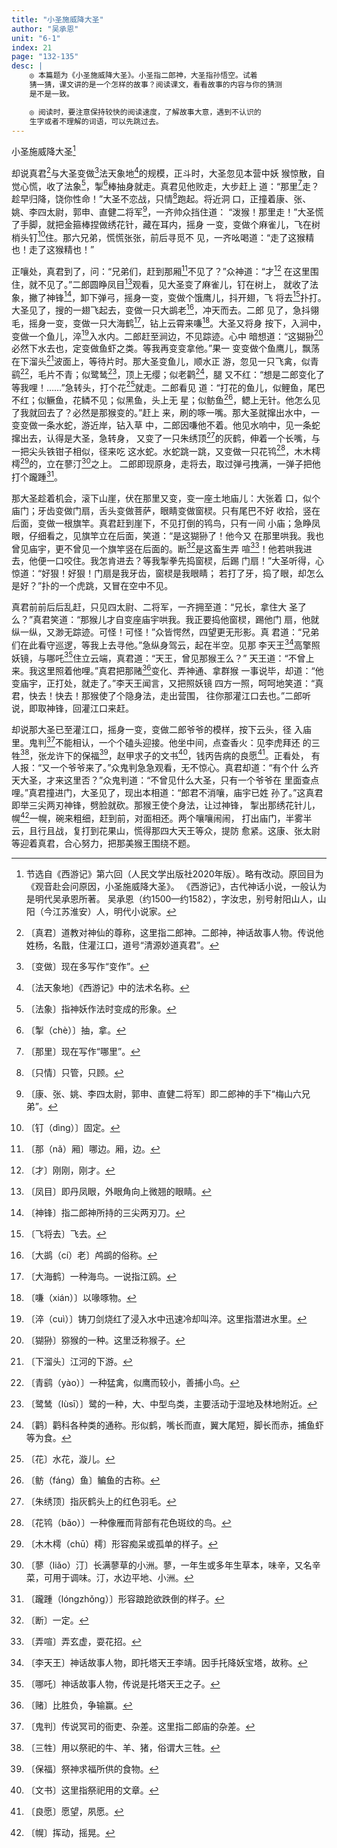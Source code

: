 ```yaml
---
title: "小圣施威降大圣"
author: "吴承恩"
unit: "6-1"
index: 21
page: "132-135"
desc: |
    ◎ 本篇题为《小圣施威降大圣》。小圣指二郎神，大圣指孙悟空。试着
    猜一猜，课文讲的是一个怎样的故事？阅读课文，看看故事的内容与你的猜测
    是不是一致。

    ◎ 阅读时，要注意保持较快的阅读速度，了解故事大意，遇到不认识的
    生字或者不理解的词语，可以先跳过去。
---
```


小圣施威降大圣[^1-a]

却说真君[^1-b]与大圣变做[^1-c]法天象地[^1-d]的规模，正斗时，大圣忽见本营中妖
猴惊散，自觉心慌，收了法象[^1-e]，掣[^1-f]棒抽身就走。真君见他败走，大步赶上
道：“那里[^1-g]走？趁早归降，饶你性命！”大圣不恋战，只情[^1-h]跑起。将近洞
口，正撞着康、张、姚、李四太尉，郭申、直健二将军[^1-i]，一齐帅众挡住道：
“泼猴！那里走！”大圣慌了手脚，就把金箍棒捏做绣花针，藏在耳内，摇身
一变，变做个麻雀儿，飞在树梢头钉[^1-j]住。那六兄弟，慌慌张张，前后寻觅不
见，一齐吆喝道：“走了这猴精也！走了这猴精也！”

[^1-a]: 节选自《西游记》第六回（人民文学出版社2020年版）。略有改动。原回目为《观音赴会问原因，小圣施威降大圣》。
    《西游记》，古代神话小说，一般认为是明代吴承恩所著。
    吴承恩（约1500—约1582），字汝忠，别号射阳山人，山阳（今江苏淮安）人，明代小说家。
[^1-b]: 〔真君〕道教对神仙的尊称，这里指二郎神。二郎神，神话故事人物。传说他姓杨，名戬，住灌江口，道号“清源妙道真君”。
[^1-c]: 〔变做〕现在多写作“变作”。
[^1-d]: 〔法天象地〕《西游记》中的法术名称。
[^1-e]: 〔法象〕指神妖作法时变成的形象。
[^1-f]: 〔掣（chè）〕抽，拿。
[^1-g]: 〔那里〕现在写作“哪里”。
[^1-h]: 〔只情〕只管，只顾。
[^1-i]: 〔康、张、姚、李四太尉，郭申、直健二将军〕即二郎神的手下“梅山六兄弟”。
[^1-j]: 〔钉（dìng）〕固定。

正嚷处，真君到了，问：“兄弟们，赶到那厢[^2-a]不见了？”众神道：“才[^2-b]
在这里围住，就不见了。”二郎圆睁凤目[^2-c]观看，见大圣变了麻雀儿，钉在树上，
就收了法象，撇了神锋[^2-d]，卸下弹弓，摇身一变，变做个饿鹰儿，抖开翅，飞
将去[^2-e]扑打。大圣见了，搜的一翅飞起去，变做一只大鹚老[^2-f]，冲天而去。二郎
见了，急抖翎毛，摇身一变，变做一只大海鹤[^2-g]，钻上云霄来嗛[^2-h]。大圣又将身
按下，入涧中，变做一个鱼儿，淬[^2-i]入水内。二郎赶至涧边，不见踪迹。心中
暗想道：“这猢狲[^2-j]必然下水去也，定变做鱼虾之类。等我再变变拿他。”果一
变变做个鱼鹰儿，飘荡在下溜头[^2-k]波面上，等待片时。那大圣变鱼儿，顺水正
游，忽见一只飞禽，似青鹞[^2-l]，毛片不青；似鹭鸶[^2-m]，顶上无缨；似老鹳[^2-n]，腿
又不红：“想是二郎变化了等我哩！……”急转头，打个花[^2-o]就走。二郎看见
道：“打花的鱼儿，似鲤鱼，尾巴不红；似鳜鱼，花鳞不见；似黑鱼，头上无
星；似鲂鱼[^2-p]，鳃上无针。他怎么见了我就回去了？必然是那猴变的。”赶上
来，刷的啄一嘴。那大圣就撺出水中，一变变做一条水蛇，游近岸，钻入草
中，二郎因嗛他不着。他见水响中，见一条蛇撺出去，认得是大圣，急转身，
又变了一只朱绣顶[^2-q]的灰鹤，伸着一个长嘴，与一把尖头铁钳子相似，径来吃
这水蛇。水蛇跳一跳，又变做一只花鸨[^2-r]，木木樗樗[^2-s]的，立在蓼汀[^2-t]之上。
二郎即现原身，走将去，取过弹弓拽满，一弹子把他打个躘踵[^2-u]。

那大圣趁着机会，滚下山崖，伏在那里又变，变一座土地庙儿：大张着
口，似个庙门；牙齿变做门扇，舌头变做菩萨，眼睛变做窗棂。只有尾巴不好
收拾，竖在后面，变做一根旗竿。真君赶到崖下，不见打倒的鸨鸟，只有一间
小庙；急睁凤眼，仔细看之，见旗竿立在后面，笑道：“是这猢狲了！他今又
在那里哄我。我也曾见庙宇，更不曾见一个旗竿竖在后面的。断[^3-a]是这畜生弄
喧[^3-b]！他若哄我进去，他便一口咬住。我怎肯进去？等我掣拳先捣窗棂，后踢
门扇！”大圣听得，心惊道：“好狠！好狠！门扇是我牙齿，窗棂是我眼睛；
若打了牙，捣了眼，却怎么是好？”扑的一个虎跳，又冒在空中不见。

[^2-a]: 〔那（nǎ）厢〕哪边。厢，边。
[^2-b]: 〔才〕刚刚，刚才。
[^2-c]: 〔凤目〕即丹凤眼，外眼角向上微翘的眼睛。
[^2-d]: 〔神锋〕指二郎神所持的三尖两刃刀。
[^2-e]: 〔飞将去〕飞去。
[^2-f]: 〔大鹚（cí）老〕鸬鹚的俗称。
[^2-g]: 〔大海鹤〕一种海鸟。一说指江鸥。
[^2-h]: 〔嗛（xián）〕以喙啄物。
[^2-i]: 〔淬（cuì）〕铸刀剑烧红了浸入水中迅速冷却叫淬。这里指潜进水里。
[^2-j]: 〔猢狲〕猕猴的一种。这里泛称猴子。
[^2-k]: 〔下溜头〕江河的下游。
[^2-l]: 〔青鹞（yào）〕一种猛禽，似鹰而较小，善捕小鸟。
[^2-m]: 〔鹭鸶（lùsī）〕鹭的一种，大、中型鸟类，主要活动于湿地及林地附近。
[^2-n]: 〔鹳〕鹳科各种类的通称。形似鹤，嘴长而直，翼大尾短，脚长而赤，捕鱼虾等为食。
[^2-o]: 〔花〕水花，漩儿。
[^2-p]: 〔鲂（fáng）鱼〕鳊鱼的古称。
[^2-q]: 〔朱绣顶〕指灰鹤头上的红色羽毛。
[^2-r]: 〔花鸨（bǎo）〕一种像雁而背部有花色斑纹的鸟。
[^2-s]: 〔木木樗（chū）樗〕形容痴呆或孤单的样子。
[^2-t]: 〔蓼（liǎo）汀〕长满蓼草的小洲。蓼，一年生或多年生草本，味辛，又名辛菜，可用于调味。汀，水边平地、小洲。
[^2-u]: 〔躘踵（lóngzhǒng）〕形容踉跄欲跌倒的样子。

真君前前后后乱赶，只见四太尉、二将军，一齐拥至道：“兄长，拿住大
圣了么？”真君笑道：“那猴儿才自变座庙宇哄我。我正要捣他窗棂，踢他门
扇，他就纵一纵，又渺无踪迹。可怪！可怪！”众皆愕然，四望更无形影。真
君道：“兄弟们在此看守巡逻，等我上去寻他。”急纵身驾云，起在半空。见那
李天王[^3-c]高擎照妖镜，与哪吒[^3-d]住立云端，真君道：“天王，曾见那猴王么？”
天王道：“不曾上来。我这里照着他哩。”真君把那赌[^3-e]变化、弄神通、拿群猴
一事说毕，却道：“他变庙宇，正打处，就走了。”李天王闻言，又把照妖镜
四方一照，呵呵地笑道：“真君，快去！快去！那猴使了个隐身法，走出营围，
往你那灌江口去也。”二郎听说，即取神锋，回灌江口来赶。

却说那大圣已至灌江口，摇身一变，变做二郎爷爷的模样，按下云头，径
入庙里。鬼判[^3-f]不能相认，一个个磕头迎接。他坐中间，点查香火：见李虎拜还
的三牲[^3-g]，张龙许下的保福[^3-h]，赵甲求子的文书[^3-i]，钱丙告病的良愿[^3-j]。正看处，
有人报：“又一个爷爷来了。”众鬼判急急观看，无不惊心。真君却道：“有个什
么齐天大圣，才来这里否？”众鬼判道：“不曾见什么大圣，只有一个爷爷在
里面查点哩。”真君撞进门，大圣见了，现出本相道：“郎君不消嚷，庙宇已姓
孙了。”这真君即举三尖两刃神锋，劈脸就砍。那猴王使个身法，让过神锋，
掣出那绣花针儿，幌[^4-a]一幌，碗来粗细，赶到前，对面相还。两个嚷嚷闹闹，
打出庙门，半雾半云，且行且战，复打到花果山，慌得那四大天王等众，提防
愈紧。这康、张太尉等迎着真君，合心努力，把那美猴王围绕不题。

[^3-a]: 〔断〕一定。
[^3-b]: 〔弄喧〕弄玄虚，耍花招。
[^3-c]: 〔李天王〕神话故事人物，即托塔天王李靖。因手托降妖宝塔，故称。
[^3-d]: 〔哪吒〕神话故事人物，传说是托塔天王之子。
[^3-e]: 〔赌〕比胜负，争输赢。
[^3-f]: 〔鬼判〕传说冥司的衙吏、杂差。这里指二郎庙的杂差。
[^3-g]: 〔三牲〕用以祭祀的牛、羊、猪，俗谓大三牲。
[^3-h]: 〔保福〕祭神求福所供的食物。
[^3-i]: 〔文书〕这里指祭祀用的文章。
[^3-j]: 〔良愿〕愿望，夙愿。
[^4-a]: 〔幌〕挥动，摇晃。
